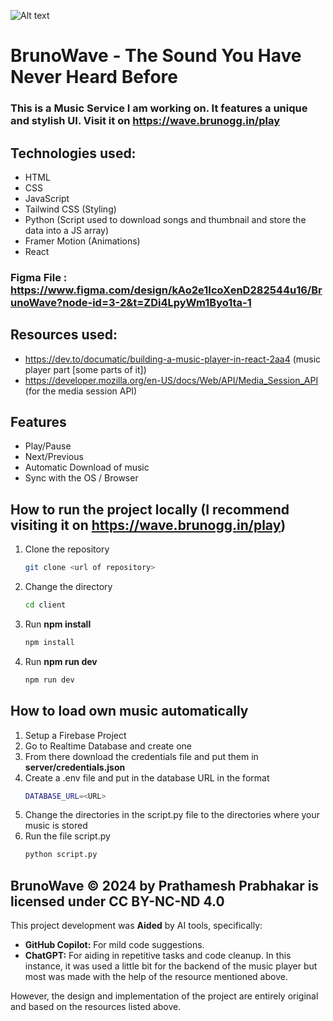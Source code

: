 ![Alt text](https://cloud-cbc0bs50o-hack-club-bot.vercel.app/0audio_visualiser.svg)
# BrunoWave -  The Sound You Have Never Heard Before

### This is a Music Service I am working on. It features a unique and stylish UI. Visit it on https://wave.brunogg.in/play
## Technologies used:
- HTML
- CSS
- JavaScript 
- Tailwind CSS (Styling)
- Python (Script used to download songs and thumbnail and store the data into a JS array)
- Framer Motion (Animations)
- React

### Figma File : https://www.figma.com/design/kAo2e1IcoXenD282544u16/BrunoWave?node-id=3-2&t=ZDi4LpyWm1Byo1ta-1

## Resources used:
- https://dev.to/documatic/building-a-music-player-in-react-2aa4 (music player part [some parts of it])
- https://developer.mozilla.org/en-US/docs/Web/API/Media_Session_API (for the media session API)

## Features
- Play/Pause
- Next/Previous
- Automatic Download of music
- Sync with the OS / Browser

## How to run the project locally (I recommend visiting it on https://wave.brunogg.in/play)
1. Clone the repository
    ```bash
    git clone <url of repository>
    ```
2. Change the directory
    ```bash
    cd client
    ```
3. Run **npm install**
    ```bash
    npm install
    ```
4. Run **npm run dev**
    ```bash
    npm run dev
    ```
   
## How to load own music automatically
1. Setup a Firebase Project
2. Go to Realtime Database and create one
3. From there download the credentials file and put them in **server/credentials.json**
4. Create a .env file and put in the database URL in the format 
    ```bash
    DATABASE_URL=<URL>
    ```
5. Change the directories in the script.py file to the directories where your music is stored
6. Run the file script.py
    ```bash
    python script.py
    ```

## BrunoWave © 2024 by Prathamesh Prabhakar is licensed under CC BY-NC-ND 4.0 

This project development was **Aided** by AI tools, specifically:

* **GitHub Copilot:** For mild code suggestions.
* **ChatGPT:** For aiding in repetitive tasks and code cleanup. In this instance, it was used a little bit for the backend of the music player but most was made with the help of the resource mentioned above.

However, the design and implementation of the project are entirely original and based on the resources listed above.
